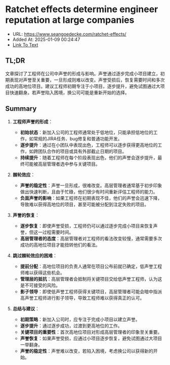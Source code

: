 # Ratchet effects determine engineer reputation at large companies
- URL: https://www.seangoedecke.com/ratchet-effects/
- Added At: 2025-01-09 00:24:47
- [Link To Text](2025-01-09-ratchet-effects-determine-engineer-reputation-at-large-companies_raw.md)

## TL;DR
文章探讨了工程师在公司中声誉的形成与影响。声誉通过逐步完成小项目建立，初期表现对声誉至关重要，一旦形成则难以改变。声誉受损后，恢复需要时间和多次成功的高地位项目。建议工程师初期专注于小项目，逐步提升，避免试图通过大项目快速翻身。若声誉陷入困境，换公司可能是重新开始的选择。

## Summary
1. **工程师声誉的形成**：
   - **初始状态**：新加入公司的工程师通常处于低地位，只能承担低地位的工作，如常规的JIRA任务、bug修复和普通功能开发。
   - **逐步提升**：通过在小团队中表现出色，工程师可以逐步获得更高地位的工作，如跨团队合作的项目或具有外部截止日期的项目。
   - **持续提升**：随着工程师在每个阶段表现出色，他们的声誉会逐步提升，最终可能被高层管理者选中参与关键项目。

2. **棘轮效应**：
   - **声誉的稳定性**：声誉一旦形成，很难改变。高层管理者通常基于初步印象做出快速判断，且由于忙碌，他们很少有时间重新评估工程师的能力。
   - **负面声誉的影响**：如果工程师在初期表现不佳，他们的声誉会迅速下降，导致难以获得高地位的项目，甚至可能被分配到注定失败的项目。

3. **声誉的恢复**：
   - **逐步恢复**：即使声誉受损，工程师仍可以通过逐步完成小项目来恢复声誉，但这一过程需要时间。
   - **高层管理者的态度**：高层管理者对工程师的看法改变较慢，通常需要多次成功的高地位项目才能扭转他们的看法。

4. **跳过棘轮效应的困难**：
   - **提前分配**：高地位项目的负责人通常在项目公布前就已确定，低声誉工程师难以获得这些机会。
   - **管理层的抵抗**：高层管理者会抵制将关键项目交给低声誉工程师，认为这是不可接受的风险。
   - **影子领导**：即使低声誉工程师获得关键项目，高层管理者可能会暗中指派高声誉工程师进行影子领导，导致工程师难以获得真正的认可。

5. **总结与建议**：
   - **初期策略**：新加入公司时，应专注于完成小项目以建立声誉。
   - **逐步提升**：通过逐步成功，过渡到更高地位的工作。
   - **关键项目的重要性**：首次高地位项目对形成高层管理者的印象至关重要。
   - **声誉恢复**：如果声誉受损，应通过小项目逐步恢复，避免试图通过大项目一举翻身。
   - **声誉的稳定性**：声誉难以改变，若陷入困境，考虑换公司以获得新的开始。
